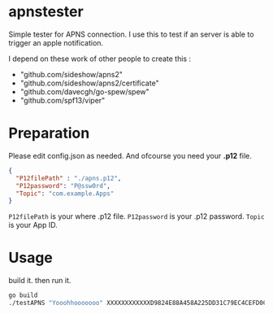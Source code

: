 # apnstester
Simple tester for APNS connection. I use this to test if an server is able to trigger an apple notification.

I depend on these work of other people to create this :

  - "github.com/sideshow/apns2"
  - "github.com/sideshow/apns2/certificate"
  - "github.com/davecgh/go-spew/spew"
  - "github.com/spf13/viper"

# Preparation
Please edit config.json as needed. And ofcourse you need your **.p12** file.

```json 
{
  "P12filePath" : "./apns.p12", 
  "P12password": "P@ssw0rd",
  "Topic": "com.example.Apps"
}
```

```P12filePath``` is your where .p12 file. 
```P12password``` is your .p12 password. 
```Topic``` is your App ID. 

# Usage
build it. then run it.

```sh
go build
./testAPNS "Yooohhooooooo" XXXXXXXXXXXXD9824E88A458A225DD31C79EC4CEFD0C6DFE46C03AAFF3A4E123123
```

